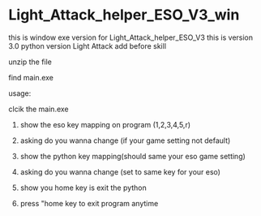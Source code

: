 # Light_Attack_helper_ESO_V3_win
this is window exe version for Light_Attack_helper_ESO_V3
this is version 3.0 python version Light Attack add before skill


unzip the file

find main.exe

usage:


clcik the main.exe



 1. show the eso key mapping on program (1,2,3,4,5,r)
 
 2. asking do you wanna change (if your game setting not default)
 
 3. show  the python key mapping(should same your eso game setting)
 
 4. asking do you wanna change (set to same key for your eso)

 5. show you home key is exit the python
 
 6. press "home key to exit program anytime
 
 
